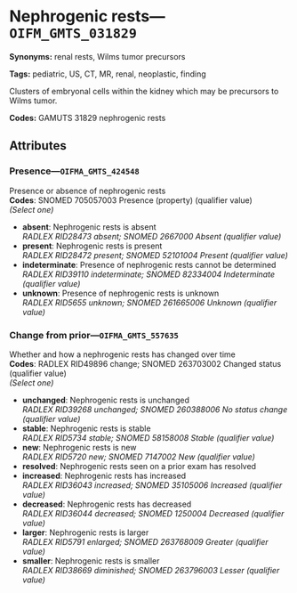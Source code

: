 # Nephrogenic rests—`OIFM_GMTS_031829`

**Synonyms:** renal rests, Wilms tumor precursors

**Tags:** pediatric, US, CT, MR, renal, neoplastic, finding

Clusters of embryonal cells within the kidney which may be precursors to Wilms tumor.

**Codes:** GAMUTS 31829 nephrogenic rests

## Attributes

### Presence—`OIFMA_GMTS_424548`

Presence or absence of nephrogenic rests  
**Codes**: SNOMED 705057003 Presence (property) (qualifier value)  
*(Select one)*

- **absent**: Nephrogenic rests is absent  
_RADLEX RID28473 absent; SNOMED 2667000 Absent (qualifier value)_
- **present**: Nephrogenic rests is present  
_RADLEX RID28472 present; SNOMED 52101004 Present (qualifier value)_
- **indeterminate**: Presence of nephrogenic rests cannot be determined  
_RADLEX RID39110 indeterminate; SNOMED 82334004 Indeterminate (qualifier value)_
- **unknown**: Presence of nephrogenic rests is unknown  
_RADLEX RID5655 unknown; SNOMED 261665006 Unknown (qualifier value)_

### Change from prior—`OIFMA_GMTS_557635`

Whether and how a nephrogenic rests has changed over time  
**Codes**: RADLEX RID49896 change; SNOMED 263703002 Changed status (qualifier value)  
*(Select one)*

- **unchanged**: Nephrogenic rests is unchanged  
_RADLEX RID39268 unchanged; SNOMED 260388006 No status change (qualifier value)_
- **stable**: Nephrogenic rests is stable  
_RADLEX RID5734 stable; SNOMED 58158008 Stable (qualifier value)_
- **new**: Nephrogenic rests is new  
_RADLEX RID5720 new; SNOMED 7147002 New (qualifier value)_
- **resolved**: Nephrogenic rests seen on a prior exam has resolved  
- **increased**: Nephrogenic rests has increased  
_RADLEX RID36043 increased; SNOMED 35105006 Increased (qualifier value)_
- **decreased**: Nephrogenic rests has decreased  
_RADLEX RID36044 decreased; SNOMED 1250004 Decreased (qualifier value)_
- **larger**: Nephrogenic rests is larger  
_RADLEX RID5791 enlarged; SNOMED 263768009 Greater (qualifier value)_
- **smaller**: Nephrogenic rests is smaller  
_RADLEX RID38669 diminished; SNOMED 263796003 Lesser (qualifier value)_